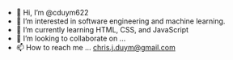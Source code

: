 - 👋 Hi, I’m @cduym622
- 👀 I’m interested in software engineering and machine learning.
- 🌱 I’m currently learning HTML, CSS, and JavaScript
- 💞️ I’m looking to collaborate on ...
- 📫 How to reach me ... chris.j.duym@gmail.com

<!---
radleyy/radleyy is a ✨ special ✨ repository because its `README.md` (this file) appears on your GitHub profile.
You can click the Preview link to take a look at your changes.
--->
